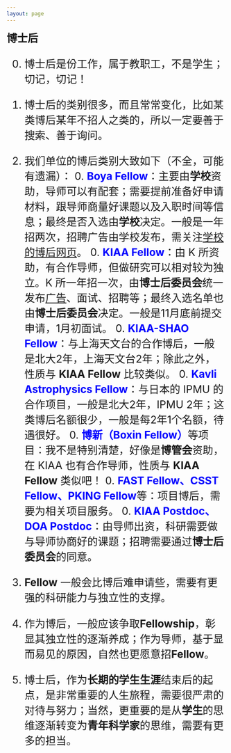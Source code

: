 ```yaml
---
layout: page
---
```


<big><big><big> **博士后**

0. 博士后是份工作，属于教职工，不是学生；切记，切记！

0. 博士后的类别很多，而且常常变化，比如某类博后某年不招人之类的，所以一定要善于搜索、善于询问。

0. 我们单位的博后类别大致如下（不全，可能有遗漏）：
    0. <font color="blue"><b>Boya Fellow</b></font>：主要由**学校**资助，导师可以有配套；需要提前准备好申请材料，跟导师商量好课题以及入职时间等信息；最终是否入选由**学校**决定。一般是一年招两次，招聘广告由学校发布，需关注[学校的博后网页](https://postdocs.pku.edu.cn/)。
	0. <font color="blue"><b>KIAA Fellow</b></font>：由 K 所资助，有合作导师，但做研究可以相对较为独立。K 所一年招一次，由**博士后委员会**统一发布[广告](http://kiaa.pku.edu.cn/Job_Opportunities/Postdoc_Positions.htm)、面试、招聘等；最终入选名单也由**博士后委员会**决定。一般是11月底前提交申请，1月初面试。
	0. <font color="blue"><b>KIAA-SHAO Fellow</b></font>：与上海天文台的合作博后，一般是北大2年，上海天文台2年；除此之外，性质与 **KIAA Fellow** 比较类似。
	0. <font color="blue"><b>Kavli Astrophysics Fellow</b></font>：与日本的 IPMU 的合作项目，一般是北大2年，IPMU 2年；这类博后名额很少，一般是每2年1个名额，待遇很好。
	0. <font color="blue"><b>博新（Boxin Fellow）</b></font>等项目：我不是特别清楚，好像是**博管会**资助，在 KIAA 也有合作导师，性质与 **KIAA Fellow** 类似吧！
	0. <font color="blue"><b>FAST Fellow、CSST Fellow、PKING Fellow</b></font>等：项目博后，需要为相关项目服务。
    0. <font color="blue"><b>KIAA Postdoc、DOA Postdoc</b></font>：由导师出资，科研需要做与导师协商好的课题；招聘需要通过**博士后委员会**的同意。

0. **Fellow** 一般会比博后难申请些，需要有更强的科研能力与独立性的支撑。

0. 作为博后，一般应该争取**Fellowship**，彰显其独立性的逐渐养成；作为导师，基于显而易见的原因，自然也更愿意招**Fellow**。

0. 博士后，作为**长期的学生生涯**结束后的起点，是非常重要的人生旅程，需要很严肃的对待与努力；当然，更重要的是从**学生**的思维逐渐转变为**青年科学家**的思维，需要有更多的担当。

<!---------------------------------------------------------------->

<script type="text/x-mathjax-config">

  MathJax.Hub.Config({
    tex2jax: {
      inlineMath: [ ['$','$'] ],
      processEscapes: true
    }
  });
</script>

<!---------------------------------------------------------------->

<script type="text/javascript"
  src="https://cdn.mathjax.org/mathjax/latest/MathJax.js?config=TeX-AMS-MML_HTMLorMML">
</script>
